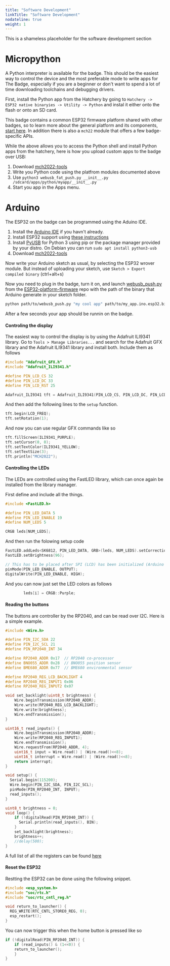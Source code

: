 ```yaml
---
title: "Software Development"
linkTitle: "Software Development"
nodateline: true
weight: 1
---
```




This is a shameless placeholder for the software development section

# Micropython

A Python interpreter is available for the badge. This should be the easiest way to
control the device and the most preferable mode to write apps for The Badge, especially if you are a beginner or don't want to spend a lot of time downloading toolchains and debugging drivers.

First, install the Python app from the Hatchery by going to `Hatchery -> ESP32 native binaryies -> Utility -> Python` and instal it either onto the flash or onto an SD card.

This badge contains a common ESP32 firmware platform shared with other badges, so to learn more about the general platform and its components, [start here](../../../esp32-platform-firmware/esp32-app-development/getting-started/first_egg/). In addition there is also a `mch22` module that offers a few badge-specific APIs.

While the above allows you to access the Python shell and install Python apps from the hatchery, here is how you upload custom apps to the badge over USB:

1. Download [mch2022-tools](https://github.com/badgeteam/mch2022-tools/archive/refs/heads/master.zip)
2. Write you Python code using the platfrom modules documented above
3. Use `python3 webusb_fat_push.py __init__.py /sdcard/apps/python/myapp/__init__.py`
4. Start you app in the Apps menu.

# Arduino

The ESP32 on the badge can be programmed using the Aduino IDE.

1. Install the [Arduino IDE](https://www.arduino.cc/en/software) if you havn't already.
2. Install ESP32 support using [these instructions](https://docs.espressif.com/projects/arduino-esp32/en/latest/installing.html)
3. Install [PyUSB](https://pyusb.github.io/pyusb/) for Python 3 using pip or the package manager provided by your distro. On Debian you can run `sudo apt install python3-usb`
4. Download [mch2022-tools](https://github.com/badgeteam/mch2022-tools/archive/refs/heads/master.zip)

Now write your Arduino sketch as usual, by selecting the ESP32 wrover module.
But instead of uploading your sketch, use `Sketch > Export compiled binary` (ctrl+alt+s)

Now you need to plug in the badge, turn it on, and launch [webusb_push.py](https://github.com/badgeteam/mch2022-firmware-esp32/blob/master/tools/webusb_push.py) from the [ESP32-platform-firmware](https://github.com/badgeteam/ESP32-platform-firmware) repo with the path of the binary that Arduino generate in your sketch folder.

```sh
python path/to/webusb_push.py "my cool app" path/to/my_app.ino.esp32.bin --run
```

After a few seconds your app should be runnin on the badge.

#### Controling the display

The easiest way to control the display is by using the Adafruit ILI9341 library.
Go to `Tools > Manage Libraries...` and search for the Adafruit GFX library and the Adafruit ILI9341 library and install both.
Include them as follows

```c++
#include "Adafruit_GFX.h"
#include "Adafruit_ILI9341.h"

#define PIN_LCD_CS 32
#define PIN_LCD_DC 33
#define PIN_LCD_RST 25

Adafruit_ILI9341 tft = Adafruit_ILI9341(PIN_LCD_CS, PIN_LCD_DC, PIN_LCD_RST);
```

And then add the following lines to the `setup` function.

```c++
tft.begin(LCD_FREQ);
tft.setRotation(1);
```

And now you can use regular GFX commands like so

```c++
tft.fillScreen(ILI9341_PURPLE);
tft.setCursor(0, 0);
tft.setTextColor(ILI9341_YELLOW);
tft.setTextSize(3);
tft.println("MCH2022");
```

#### Controlling the LEDs

The LEDs are controlled using the FastLED library, which can once again be installed from the library manager.

First define and include all the things.
```c++
#include <FastLED.h>

#define PIN_LED_DATA 5
#define PIN_LED_ENABLE 19
#define NUM_LEDS 5

CRGB leds[NUM_LEDS];
```

And then run the folowing setup code
```c++
FastLED.addLeds<SK6812, PIN_LED_DATA, GRB>(leds, NUM_LEDS).setCorrection(TypicalLEDStrip);
FastLED.setBrightness(96);

// This has to be placed after SPI (LCD) has been initialized (Arduino wants to use this pin as SPI MISO...)
pinMode(PIN_LED_ENABLE, OUTPUT);
digitalWrite(PIN_LED_ENABLE, HIGH);
```

And you can now just set the LED colors as follows
```c++
        leds[i] = CRGB::Purple;
```
#### Reading the buttons

The buttons are controller by the RP2040, and can be read over I2C. Here is a simple example.

```c++
#include <Wire.h>

#define PIN_I2C_SDA 22
#define PIN_I2C_SCL 21
#define PIN_RP2040_INT 34

#define RP2040_ADDR 0x17  // RP2040 co-processor
#define BNO055_ADDR 0x28  // BNO055 position sensor
#define BME680_ADDR 0x77  // BME680 environmental sensor

#define RP2040_REG_LCD_BACKLIGHT 4
#define RP2040_REG_INPUT1 0x06
#define RP2040_REG_INPUT2 0x07

void set_backlight(uint8_t brightness) {
    Wire.beginTransmission(RP2040_ADDR);
    Wire.write(RP2040_REG_LCD_BACKLIGHT);
    Wire.write(brightness);
    Wire.endTransmission();
}

uint16_t read_inputs() {
    Wire.beginTransmission(RP2040_ADDR);
    Wire.write(RP2040_REG_INPUT1);
    Wire.endTransmission();
    Wire.requestFrom(RP2040_ADDR, 4);
    uint16_t input = Wire.read() | (Wire.read()<<8);
    uint16_t interrupt = Wire.read() | (Wire.read()<<8);
    return interrupt;
}

void setup() {
  Serial.begin(115200);
  Wire.begin(PIN_I2C_SDA, PIN_I2C_SCL);
  pinMode(PIN_RP2040_INT, INPUT);
  read_inputs();
}

uint8_t brightness = 0;
void loop() {
    if (!digitalRead(PIN_RP2040_INT)) {
      Serial.println(read_inputs(), BIN);
    }
    set_backlight(brightness);
    brightness++;
    //delay(500);
}
```

A full list of all the registers can be found [here](https://github.com/badgeteam/esp32-component-mch2022-rp2040/blob/master/include/rp2040.h)

#### Reset the ESP32

Restting the ESP32 can be done using the following snippet.

```c++
#include <esp_system.h>
#include "soc/rtc.h"
#include "soc/rtc_cntl_reg.h"

void return_to_launcher() {
  REG_WRITE(RTC_CNTL_STORE0_REG, 0);
  esp_restart();
}
```

You can now trigger this when the home button is pressed like so

```c++
if (!digitalRead(PIN_RP2040_INT)) {
    if (read_inputs() & (1<<0)) {
    return_to_launcher();
    }
}
```
